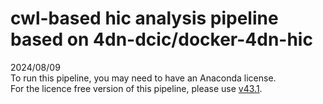 # cwl-based hic analysis pipeline based on 4dn-dcic/docker-4dn-hic
2024/08/09  
To run this pipeline, you may need to have an Anaconda license.  
For the licence free version of this pipeline, please use [v43.1](https://github.com/kuzobuta/4dn_cwl_pipeline/tree/v43.1).  
